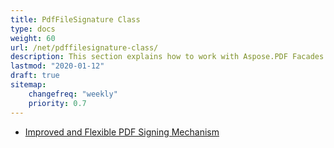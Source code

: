 ```yaml
---
title: PdfFileSignature Class
type: docs
weight: 60
url: /net/pdffilesignature-class/
description: This section explains how to work with Aspose.PDF Facades using PdfFileSignature class.
lastmod: "2020-01-12"
draft: true
sitemap:
    changefreq: "weekly"
    priority: 0.7
---
```


- [Improved and Flexible PDF Signing Mechanism](/pdf/net/improved-and-flexible-pdf-signing-mechanism/)
